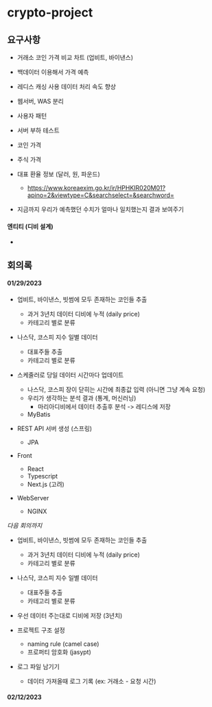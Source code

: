 # crypto-project

## 요구사항
  - 거래소 코인 가격 비교 차트 (업비트, 바이낸스)
  - 백데이터 이용해서 가격 예측 
  - 레디스 캐싱 사용 데이터 처리 속도 향상
  - 웹서버, WAS 분리
  - 사용자 패턴
  - 서버 부하 테스트

  - 코인 가격
  - 주식 가격
  - 대표 환율 정보 (달러, 원, 파운드)
    - https://www.koreaexim.go.kr/ir/HPHKIR020M01?apino=2&viewtype=C&searchselect=&searchword=
  - 지금까지 우리가 예측했던 수치가 얼마나 일치했는지 결과 보여주기


#### 엔티티 (디비 설계)
  - 


## 회의록
#### 01/29/2023
  - 업비트, 바이낸스, 빗썸에 모두 존재하는 코인들 추출
    - 과거 3년치 데이터 디비에 누적 (daily price)
    - 카테고리 별로 분류 
  - 나스닥, 코스피 지수 일별 데이터
    - 대표주들 추출
    - 카테고리 별로 분류

  - 스케줄러로 당일 데이터 시간마다 업데이트
    - 나스닥, 코스피 장이 닫히는 시간에 최종값 입력 (아니면 그냥 계속 요청)
    - 우리가 생각하는 분석 결과 (통계, 머신러닝)
      - 마리아디비에서 데이터 추출후 분석 -> 레디스에 저장
    - MyBatis

  - REST API 서버 생성 (스프링)
    - JPA
  
  - Front
    - React
    - Typescript
    - Next.js (고려)

  - WebServer
    - NGINX

*다음 회의까지*
  - 업비트, 바이낸스, 빗썸에 모두 존재하는 코인들 추출
    - 과거 3년치 데이터 디비에 누적 (daily price)
    - 카테고리 별로 분류 
  - 나스닥, 코스피 지수 일별 데이터
    - 대표주들 추출
    - 카테고리 별로 분류

  - 우선 데이터 주는대로 디비에 저장 (3년치)

  - 프로젝트 구조 설정 
    - naming rule (camel case)
    - 프로퍼티 암호화 (jasypt)

  - 로그 파일 남기기 
    - 데이터 가져올때 로그 기록 (ex: 거래소 - 요청 시간)

#### 02/12/2023